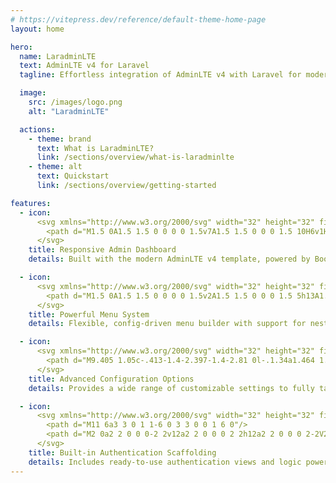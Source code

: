 ```yaml
---
# https://vitepress.dev/reference/default-theme-home-page
layout: home

hero:
  name: LaradminLTE
  text: AdminLTE v4 for Laravel
  tagline: Effortless integration of AdminLTE v4 with Laravel for modern, responsive dashboards.

  image:
    src: /images/logo.png
    alt: "LaradminLTE"

  actions:
    - theme: brand
      text: What is LaradminLTE?
      link: /sections/overview/what-is-laradminlte
    - theme: alt
      text: Quickstart
      link: /sections/overview/getting-started

features:
  - icon:
      <svg xmlns="http://www.w3.org/2000/svg" width="32" height="32" fill="#7837fa" viewBox="0 0 16 16">
        <path d="M1.5 0A1.5 1.5 0 0 0 0 1.5v7A1.5 1.5 0 0 0 1.5 10H6v1H1a1 1 0 0 0-1 1v3a1 1 0 0 0 1 1h14a1 1 0 0 0 1-1v-3a1 1 0 0 0-1-1h-5v-1h4.5A1.5 1.5 0 0 0 16 8.5v-7A1.5 1.5 0 0 0 14.5 0zm0 1h13a.5.5 0 0 1 .5.5v7a.5.5 0 0 1-.5.5h-13a.5.5 0 0 1-.5-.5v-7a.5.5 0 0 1 .5-.5M12 12.5a.5.5 0 1 1 1 0 .5.5 0 0 1-1 0m2 0a.5.5 0 1 1 1 0 .5.5 0 0 1-1 0M1.5 12h5a.5.5 0 0 1 0 1h-5a.5.5 0 0 1 0-1M1 14.25a.25.25 0 0 1 .25-.25h5.5a.25.25 0 1 1 0 .5h-5.5a.25.25 0 0 1-.25-.25"/>
      </svg>
    title: Responsive Admin Dashboard
    details: Built with the modern AdminLTE v4 template, powered by Bootstrap 5 for fully responsive and mobile-first design.

  - icon:
      <svg xmlns="http://www.w3.org/2000/svg" width="32" height="32" fill="#7837fa" viewBox="0 0 16 16">
        <path d="M1.5 0A1.5 1.5 0 0 0 0 1.5v2A1.5 1.5 0 0 0 1.5 5h13A1.5 1.5 0 0 0 16 3.5v-2A1.5 1.5 0 0 0 14.5 0zm1 2h3a.5.5 0 0 1 0 1h-3a.5.5 0 0 1 0-1m9.927.427A.25.25 0 0 1 12.604 2h.792a.25.25 0 0 1 .177.427l-.396.396a.25.25 0 0 1-.354 0zM0 8a2 2 0 0 1 2-2h12a2 2 0 0 1 2 2v5a2 2 0 0 1-2 2H2a2 2 0 0 1-2-2zm1 3v2a1 1 0 0 0 1 1h12a1 1 0 0 0 1-1v-2zm14-1V8a1 1 0 0 0-1-1H2a1 1 0 0 0-1 1v2zM2 8.5a.5.5 0 0 1 .5-.5h9a.5.5 0 0 1 0 1h-9a.5.5 0 0 1-.5-.5m0 4a.5.5 0 0 1 .5-.5h6a.5.5 0 0 1 0 1h-6a.5.5 0 0 1-.5-.5"/>
      </svg>
    title: Powerful Menu System
    details: Flexible, config-driven menu builder with support for nested items, links, headers, dividers, permission-based visibility, and intelligent active state detection.

  - icon:
      <svg xmlns="http://www.w3.org/2000/svg" width="32" height="32" fill="#7837fa" viewBox="0 0 16 16">
        <path d="M9.405 1.05c-.413-1.4-2.397-1.4-2.81 0l-.1.34a1.464 1.464 0 0 1-2.105.872l-.31-.17c-1.283-.698-2.686.705-1.987 1.987l.169.311c.446.82.023 1.841-.872 2.105l-.34.1c-1.4.413-1.4 2.397 0 2.81l.34.1a1.464 1.464 0 0 1 .872 2.105l-.17.31c-.698 1.283.705 2.686 1.987 1.987l.311-.169a1.464 1.464 0 0 1 2.105.872l.1.34c.413 1.4 2.397 1.4 2.81 0l.1-.34a1.464 1.464 0 0 1 2.105-.872l.31.17c1.283.698 2.686-.705 1.987-1.987l-.169-.311a1.464 1.464 0 0 1 .872-2.105l.34-.1c1.4-.413 1.4-2.397 0-2.81l-.34-.1a1.464 1.464 0 0 1-.872-2.105l.17-.31c.698-1.283-.705-2.686-1.987-1.987l-.311.169a1.464 1.464 0 0 1-2.105-.872zM8 10.93a2.929 2.929 0 1 1 0-5.86 2.929 2.929 0 0 1 0 5.858z"/>
      </svg>
    title: Advanced Configuration Options
    details: Provides a wide range of customizable settings to fully tailor the panel layout, UI components, and behavior.

  - icon:
      <svg xmlns="http://www.w3.org/2000/svg" width="32" height="32" fill="#7837fa" viewBox="0 0 16 16">
        <path d="M11 6a3 3 0 1 1-6 0 3 3 0 0 1 6 0"/>
        <path d="M2 0a2 2 0 0 0-2 2v12a2 2 0 0 0 2 2h12a2 2 0 0 0 2-2V2a2 2 0 0 0-2-2zm12 1a1 1 0 0 1 1 1v12a1 1 0 0 1-1 1v-1c0-1-1-4-6-4s-6 3-6 4v1a1 1 0 0 1-1-1V2a1 1 0 0 1 1-1z"/>
      </svg>
    title: Built-in Authentication Scaffolding
    details: Includes ready-to-use authentication views and logic powered by Laravel Fortify, with seamless integration into the dashboard.
---
```

